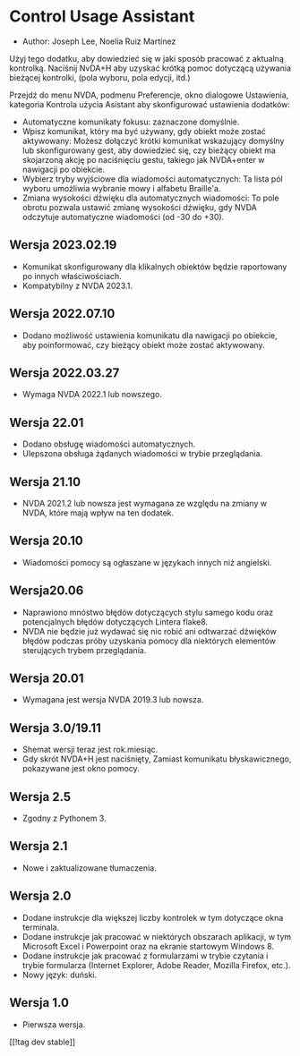 # Control Usage Assistant #

* Author: Joseph Lee, Noelia Ruiz Martínez

Użyj tego dodatku, aby dowiedzieć się w jaki sposób pracować z aktualną
kontrolką.  Naciśnij NvDA+H aby uzyskać krótką pomoc dotyczącą używania
bieżącej kontrolki, (pola wyboru, pola edycji, itd.)

Przejdź do menu NVDA, podmenu Preferencje, okno dialogowe Ustawienia,
kategoria Kontrola użycia Asistant aby skonfigurować ustawienia dodatków:

* Automatyczne komunikaty fokusu: zaznaczone domyślnie.
* Wpisz komunikat, który ma być używany, gdy obiekt może zostać aktywowany:
  Możesz dołączyć krótki komunikat wskazujący domyślny lub skonfigurowany
  gest, aby dowiedzieć się, czy bieżący obiekt ma skojarzoną akcję po
  naciśnięciu gestu, takiego jak NVDA+enter w nawigacji po obiekcie.
* Wybierz tryby wyjściowe dla wiadomości automatycznych: Ta lista pól wyboru
  umożliwia wybranie mowy i alfabetu Braille'a.
* Zmiana wysokości dźwięku dla automatycznych wiadomości: To pole obrotu
  pozwala ustawić zmianę wysokości dźwięku, gdy NVDA odczytuje automatyczne
  wiadomości (od -30 do +30).

## Wersja 2023.02.19

* Komunikat skonfigurowany dla klikalnych obiektów będzie raportowany po
  innych właściwościach.
* Kompatybilny z NVDA 2023.1.

## Wersja 2022.07.10

* Dodano możliwość ustawienia komunikatu dla nawigacji po obiekcie, aby
  poinformować, czy bieżący obiekt może zostać aktywowany.

## Wersja 2022.03.27

* Wymaga NVDA 2022.1 lub nowszego.

## Wersja 22.01

* Dodano obsługę wiadomości automatycznych.
* Ulepszona obsługa żądanych wiadomości w trybie przeglądania.

## Wersja 21.10

* NVDA 2021.2 lub nowsza jest wymagana ze względu na zmiany w NVDA, które
  mają wpływ na ten dodatek.

## Wersja 20.10

* Wiadomości pomocy są ogłaszane w językach innych niż angielski.

## Wersja20.06

* Naprawiono mnóstwo błędów dotyczących stylu samego kodu oraz potencjalnych
  błędów dotyczących Lintera flake8.
* NVDA nie będzie już wydawać się nic robić ani odtwarzać dźwięków błędów
  podczas próby uzyskania pomocy dla niektórych elementów sterujących trybem
  przeglądania.

## Wersja 20.01

* Wymagana jest wersja NVDA 2019.3 lub nowsza.

## Wersja 3.0/19.11

* Shemat wersji teraz jest rok.miesiąc.
* Gdy skrót NVDA+H jest naciśnięty, Zamiast komunikatu błyskawicznego,
  pokazywane jest okno pomocy.

## Wersja 2.5

* Zgodny z Pythonem 3.

## Wersja 2.1

* Nowe i zaktualizowane tłumaczenia.

## Wersja 2.0

* Dodane instrukcje dla większej liczby kontrolek w tym dotyczące okna
  terminala.
* Dodane instrukcje jak pracować w niektórych obszarach aplikacji, w tym
  Microsoft Excel i Powerpoint oraz na ekranie startowym Windows 8.
* Dodane instrukcje jak pracować z formularzami w trybie czytania i trybie
  formularza (Internet Explorer, Adobe Reader, Mozilla Firefox, etc.).
* Nowy język: duński.

## Wersja 1.0

* Pierwsza wersja.

[[!tag dev stable]]
